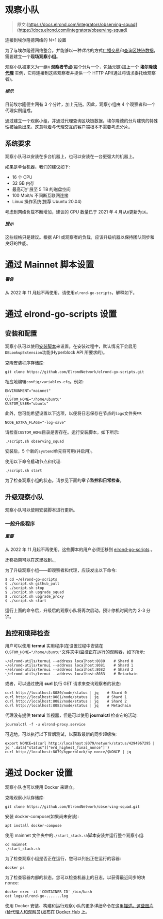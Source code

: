 # 观察小队

> 原文:[https://docs.elrond.com/integrators/observing-squad](https://docs.elrond.com/integrators/observing-squad)

 连接到埃尔隆德网络的 N+1 设置

为了与埃尔隆德网络整合，并能够以一种*优化*的方式[广播交易](/integrators/creating-transactions)和[查询区块链数据](/integrators/querying-the-blockchain)，需要建立一个**现场观察小组**。

观察小队被定义为一组`N` **观察者节点**(每个分片一个，包括元链)加上一个 [**埃尔隆德代理**](/sdk-and-tools/proxy) 实例，它将连接到这些观察者并提供一个 HTTP API(通过将请求委托给观察者)。

##### 提示

目前埃尔隆德主网有 3 个分片，加上元链。因此，观察小组由 4 个观察者和一个代理实例组成。

通过建立一个观察小组，并通过代理查询区块链数据，埃尔隆德的分片建筑的特殊性被抽象出来。这意味着与代理交互的客户端根本不需要考虑分片。

## **系统要求**

观察小队可以安装在多台机器上，也可以安装在一台更强大的机器上。

如果是单台机器，我们的建议如下:

*   16 个 CPU
*   32 GB 内存
*   最高可扩展至 5 TB 的磁盘空间
*   100 Mbit/s 不间断互联网连接
*   Linux 操作系统(推荐 Ubuntu 20.04)

考虑到网络负载不断增加，建议的 CPU 数量已于 2021 年 4 月从`8`更新为`16`。

##### 提示

这些规格只是建议。根据 API 或观察者的负载，应该升级机器以保持团队同步和良好的性能。

# **通过 Mainnet 脚本设置**

##### 警告

从 2022 年 11 月起不再使用。请使用`elrond-go-scripts`，解释如下。

# **通过 elrond-go-scripts 设置**

## **安装和配置**

观察小队可以使用[安装脚本](/validators/elrond-go-scripts/config-scripts/)来设置。在安装过程中，默认情况下会启用`DBLookupExtension`功能(Hyperblock API 所要求的)。

克隆安装程序存储库:

```
git clone https://github.com/ElrondNetwork/elrond-go-scripts.git 
```

相应地编辑`config/variables.cfg`。例如:

```
ENVIRONMENT="mainnet"
...
CUSTOM_HOME="/home/ubuntu"
CUSTOM_USER="ubuntu" 
```

此外，您可能希望设置以下选项，以便将日志保存在节点的`logs`文件夹中:

```
NODE_EXTRA_FLAGS="-log-save" 
```

请检查`CUSTOM_HOME`目录是否存在。运行安装脚本，如下所示:

```
./script.sh observing_squad 
```

安装后，5 个新的`systemd`单元将可用(并启用)。

使用以下命令启动节点和代理:

```
./script.sh start 
```

为了检查观察小组的状态，请参见下面的章节**监控和日常检查**。

## **升级观察小队**

观察小队可以使用安装脚本进行更新。

### **一般升级程序**

##### 重要

从 2022 年 11 月起不再使用。这些脚本的用户必须迁移到 [elrond-go-scripts](/validators/elrond-go-scripts/config-scripts/) 。

迁移指南可以在这里找到[。](/validators/elrond-go-scripts/install-update/#migration-from-old-scripts)

为了升级观察小组——即观察者和代理，应该发出以下命令:

```
$ cd ~/elrond-go-scripts
$ ./script.sh github_pull
$ ./script.sh stop
$ ./script.sh upgrade_squad
$ ./script.sh upgrade_proxy
$ ./script.sh start 
```

运行上面的命令后，升级后的观察小队将再次启动。预计停机时间约为 2-3 分钟。

## **监控和琐碎检查**

用户可以使用 **termui** 实用程序(在设置过程中安装在`CUSTOM_HOME="/home/ubuntu"`文件夹中)监控正在运行的观察器，如下所示:

```
~/elrond-utils/termui --address localhost:8080    # Shard 0
~/elrond-utils/termui --address localhost:8081    # Shard 1
~/elrond-utils/termui --address localhost:8082    # Shard 2
~/elrond-utils/termui --address localhost:8083    # Metachain 
```

或者，可以通过使用 **curl** 执行 GET 请求来查询观察者的状态:

```
curl http://localhost:8080/node/status | jq    # Shard 0
curl http://localhost:8081/node/status | jq    # Shard 1
curl http://localhost:8082/node/status | jq    # Shard 2
curl http://localhost:8083/node/status | jq    # Metachain 
```

代理没有提供 **termui** 监视器，但是可以使用 **journalctl** 检查它的活动:

```
journalctl -f -u elrond-proxy.service 
```

可选地，可以执行以下冒烟测试，以获取最新的同步超级块:

```
export NONCE=$(curl http://localhost:8079/network/status/4294967295 | jq '.data["status"]["erd_highest_final_nonce"]')
curl http://localhost:8079/hyperblock/by-nonce/$NONCE | jq 
```

# **通过 Docker** 设置

观察小队也可以使用 Docker 来建立。

克隆观察小队存储库:

```
git clone https://github.com/ElrondNetwork/observing-squad.git 
```

安装 docker-compose(如果尚未安装):

```
apt install docker-compose 
```

使用 mainnet 文件夹中的`./start_stack.sh`脚本安装并运行整个观察小组:

```
cd mainnet
./start_stack.sh 
```

为了检查观察小组是否正在运行，您可以列出正在运行的容器:

```
docker ps 
```

为了检查容器内部的状态，您可以检查机器上的日志，以获得最近同步的块 nonce:

```
docker exec -it 'CONTAINER ID' /bin/bash
cat logs/elrond-go-.......log 
```

使用 Docker 安装、构建和运行观察小队的更多详细命令在这里[描述。这些图片(给代理人和观察员)发布在](https://github.com/ElrondNetwork/observing-squad) [Docker Hub](https://hub.docker.com/u/elrondnetwork) 上。